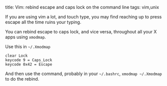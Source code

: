 title: Vim: rebind escape and caps lock on the command line
tags: vim,unix

If you are using vim a lot, and touch type, you may find reaching up to press escape all the time ruins your typing.

You can rebind escape to caps lock, and vice versa, throughout all your X apps using `xmodmap`.

Use this in `~/.Xmodmap`

```
clear Lock
keycode 9 = Caps_Lock
keycode 0x42 = Escape
```

And then use the command, probably in your `~/.bashrc`, `xmodmap ~/.Xmodmap` to do the rebind.
